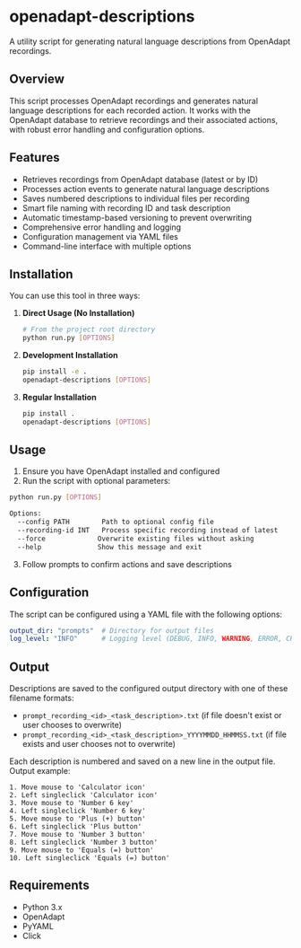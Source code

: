 # openadapt-descriptions

A utility script for generating natural language descriptions from OpenAdapt recordings.

## Overview

This script processes OpenAdapt recordings and generates natural language descriptions for each recorded action. It works with the OpenAdapt database to retrieve recordings and their associated actions, with robust error handling and configuration options.

## Features

- Retrieves recordings from OpenAdapt database (latest or by ID)
- Processes action events to generate natural language descriptions
- Saves numbered descriptions to individual files per recording
- Smart file naming with recording ID and task description
- Automatic timestamp-based versioning to prevent overwriting
- Comprehensive error handling and logging
- Configuration management via YAML files
- Command-line interface with multiple options

## Installation

You can use this tool in three ways:

1. **Direct Usage (No Installation)**
   ```bash
   # From the project root directory
   python run.py [OPTIONS]
   ```

2. **Development Installation**
   ```bash
   pip install -e .
   openadapt-descriptions [OPTIONS]
   ```

3. **Regular Installation**
   ```bash
   pip install .
   openadapt-descriptions [OPTIONS]
   ```

## Usage

1. Ensure you have OpenAdapt installed and configured
2. Run the script with optional parameters:
```bash
python run.py [OPTIONS]

Options:
  --config PATH        Path to optional config file
  --recording-id INT   Process specific recording instead of latest
  --force             Overwrite existing files without asking
  --help              Show this message and exit
```
3. Follow prompts to confirm actions and save descriptions

## Configuration

The script can be configured using a YAML file with the following options:
```yaml
output_dir: "prompts"  # Directory for output files
log_level: "INFO"      # Logging level (DEBUG, INFO, WARNING, ERROR, CRITICAL)
```

## Output

Descriptions are saved to the configured output directory with one of these filename formats:
- `prompt_recording_<id>_<task_description>.txt` (if file doesn't exist or user chooses to overwrite)
- `prompt_recording_<id>_<task_description>_YYYYMMDD_HHMMSS.txt` (if file exists and user chooses not to overwrite)

Each description is numbered and saved on a new line in the output file.  
Output example:

```
1. Move mouse to 'Calculator icon'
2. Left singleclick 'Calculator icon'
3. Move mouse to 'Number 6 key'
4. Left singleclick 'Number 6 key'
5. Move mouse to 'Plus (+) button'
6. Left singleclick 'Plus button'
7. Move mouse to 'Number 3 button'
8. Left singleclick 'Number 3 button'
9. Move mouse to 'Equals (=) button'
10. Left singleclick 'Equals (=) button'
```

## Requirements

- Python 3.x
- OpenAdapt
- PyYAML
- Click